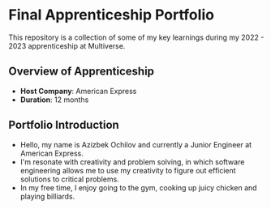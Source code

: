 # Final Apprenticeship Portfolio

This repository is a collection of some of my key learnings during my 2022 - 2023 apprenticeship at Multiverse.

## Overview of Apprenticeship
- **Host Company**: American Express
- **Duration**: 12 months

## Portfolio Introduction
- Hello, my name is Azizbek Ochilov and currently a Junior Engineer at American Express. 
- I'm resonate with creativity and problem solving, in which software engineering allows me to use my creativity to figure out efficient solutions to critical problems.
- In my free time, I enjoy going to the gym, cooking up juicy chicken and playing billiards. 

